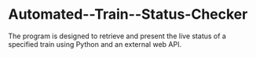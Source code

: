 # Automated--Train--Status-Checker
The program is designed to retrieve and present the live status of a specified train using Python and an external web API.
